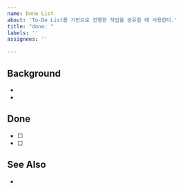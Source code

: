 ```yaml
---
name: Done List
about: 'To-Do List를 기반으로 진행한 작업을 공유할 때 사용한다.'
title: "done: "
labels: ''
assignees: ''

---
```


## Background
-
-

## Done
- [ ] 
- [ ]

## See Also
-